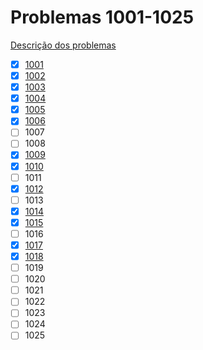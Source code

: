 # Problemas 1001-1025

[Descrição dos problemas](https://www.urionlinejudge.com.br/judge/pt/problems/all?page=1)

  - [x] [1001](1001.md)
  - [x] [1002](1002.poti)
  - [X] [1003](1003.poti)
  - [X] [1004](1004.poti)
  - [X] [1005](1005.poti)
  - [X] [1006](1006.poti)
  - [ ] 1007
  - [ ] 1008
  - [X] [1009](1009.poti)
  - [X] [1010](1010.poti)
  - [ ] 1011
  - [X] [1012](1012.poti)
  - [ ] 1013
  - [x] [1014](1014.poti)
  - [X] [1015](1015.poti)
  - [ ] 1016
  - [X] [1017](1017.poti)
  - [X] [1018](1018.poti)
  - [ ] 1019
  - [ ] 1020
  - [ ] 1021
  - [ ] 1022
  - [ ] 1023
  - [ ] 1024
  - [ ] 1025
